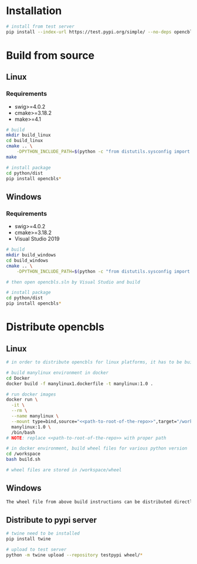 Installation
===
```bash
# install from test server
pip install --index-url https://test.pypi.org/simple/ --no-deps opencbls
```

Build from source
===

## Linux
### Requirements 
* swig>=4.0.2
* cmake>=3.18.2
* make>=4.1


```bash
# build
mkdir build_linux
cd build_linux
cmake .. \
    -DPYTHON_INCLUDE_PATH=$(python -c "from distutils.sysconfig import get_python_inc; print(get_python_inc())")
make

# install package
cd python/dist
pip install opencbls*
```

## Windows
### Requirements 
* swig>=4.0.2
* cmake>=3.18.2
* Visual Studio 2019


```bash
# build
mkdir build_windows
cd build_windows
cmake .. \
    -DPYTHON_INCLUDE_PATH=$(python -c "from distutils.sysconfig import get_python_inc; print(get_python_inc())")

# then open opencbls.sln by Visual Studio and build

# install package
cd python/dist
pip install opencbls*
```

Distribute opencbls
===

## Linux
```bash
# in order to distribute opencbls for linux platforms, it has to be built  on manylinux environment to be compatible with various distribution of Linux

# build manylinux environment in docker
cd Docker
docker build -f manylinux1.dockerfile -t manylinux:1.0 .

# run docker images
docker run \
  -it \
  --rm \
  --name manylinux \
  --mount type=bind,source="<<path-to-root-of-the-repo>>",target="/workspace" \
  manylinux:1.0 \
  /bin/bash
# NOTE: replace <<path-to-root-of-the-repo>> with proper path

# in docker environment, build wheel files for various python version
cd /workspace
bash build.sh

# wheel files are stored in /workspace/wheel
```

## Windows
```bash
The wheel file from above build instructions can be distributed directly
```
## Distribute to pypi server

```bash
# twine need to be installed
pip install twine

# upload to test server
python -m twine upload --repository testpypi wheel/*
```